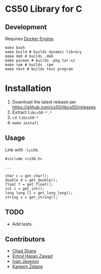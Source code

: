 # CS50 Library for C

## Development

Requires [Docker Engine](https://docs.docker.com/engine/installation/).

    make bash
    make build # builds dynamic library
    make deb # builds .deb
    make pacman # builds .pkg.tar.xz
    make rpm # builds .rpm
    make test # builds test program

# Installation

1. Download the latest release per https://github.com/cs50/libcs50/releases
1. Extract `libcs50-*.*`
1. `cd libcs50-*`
1. `make install`

## Usage

Link with `-lcs50`.

    #include <cs50.h>

    ...

    char c = get_char();
    double d = get_double();
    float f = get_float();
    int i = get_int();
    long long ll = get_long_long();
    string s = get_string();

## TODO

*   Add tests.

## Contributors

*   [Chad Sharp](https://github.com/crossroads1112)
*   [Emrul Hasan Zawad](https://github.com/ehzShelter)
*   [Ivan Jasenov](https://github.com/IvanJasenov)
*   [Kareem Zidane](https://github.com/kzidane)

